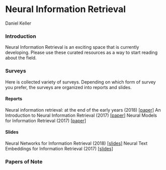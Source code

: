 <body>

<h1>
Neural Information Retrieval
</h1>

Daniel Keller

<h3>Introduction</h3>

Neural Information Retrieval is an exciting space that is currently developing.
Please use these curated resources as a way to start reading about the field.

<h3>Surveys</h3>

Here is collected variety of surveys.  Depending on which form of survey you prefer,
the surveys are organized into reports and slides.


<h4>Reports</h4>

Neural information retrieval: at the end of the early years (2018) <a href="https://link.springer.com/article/10.1007/s10791-017-9321-y">[paper]</a>
An Introduction to Neural Information Retrieval (2017) <a href="https://www.microsoft.com/en-us/research/publication/introduction-neural-information-retrieval/">[paper]</a>
Neural Models for Information Retrieval (2017) <a href="https://arxiv.org/pdf/1705.01509.pdf">[paper]</a>

<h4>Slides</h4>

Neural Networks for Information Retrieval (2018) <a href="http://nn4ir.com/">[slides]</a>
Neural Text Embeddings for Information Retrieval (2017) <a href="https://www.slideshare.net/BhaskarMitra3/neural-text-embeddings-for-information-retrieval-wsdm-2017">[slides]</a>


<h3>Papers of Note</h3>
</body>
